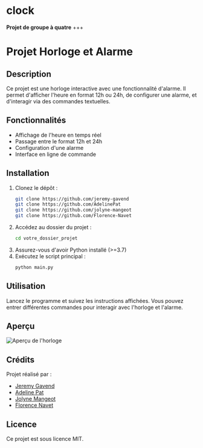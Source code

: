 # clock

**Projet de groupe à quatre**
+++
# Projet Horloge et Alarme

## Description

Ce projet est une horloge interactive avec une fonctionnalité d'alarme. Il permet d'afficher l'heure en format 12h ou 24h, de configurer une alarme, et d'interagir via des commandes textuelles.

## Fonctionnalités
- Affichage de l'heure en temps réel
- Passage entre le format 12h et 24h
- Configuration d'une alarme
- Interface en ligne de commande

## Installation
1. Clonez le dépôt :
   ```sh
   git clone https://github.com/jeremy-gavend
   git clone https://github.com/AdelinePat
   git clone https://github.com/jolyne-mangeot
   git clone https://github.com/Florence-Navet
   ```
2. Accédez au dossier du projet :
   ```sh
   cd votre_dossier_projet
   ```
3. Assurez-vous d'avoir Python installé (>=3.7)
4. Exécutez le script principal :
   ```sh
   python main.py
   ```

## Utilisation
Lancez le programme et suivez les instructions affichées. Vous pouvez entrer différentes commandes pour interagir avec l'horloge et l'alarme.

## Aperçu
![Aperçu de l'horloge](image_apercu.png)

## Crédits
Projet réalisé par :
- [Jeremy Gavend](https://github.com/jeremy-gavend)
- [Adeline Pat](https://github.com/AdelinePat)
- [Jolyne Mangeot](https://github.com/jolyne-mangeot)
- [Florence Navet](https://github.com/florence-navet)

## Licence
Ce projet est sous licence MIT.
